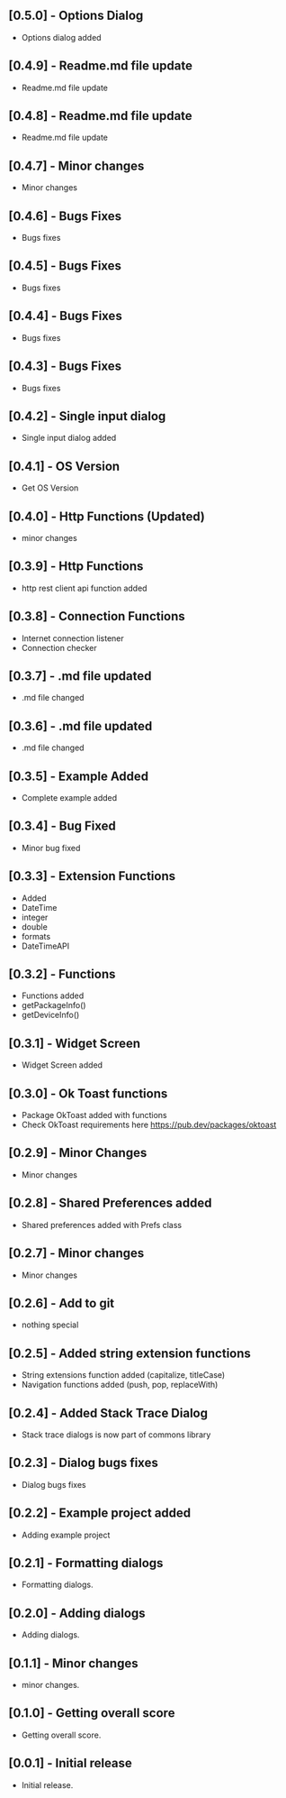 ## [0.5.0] - Options Dialog

* Options dialog added

## [0.4.9] - Readme.md file update

* Readme.md file update

## [0.4.8] - Readme.md file update

* Readme.md file update

## [0.4.7] - Minor changes

* Minor changes

## [0.4.6] - Bugs Fixes

* Bugs fixes

## [0.4.5] - Bugs Fixes

* Bugs fixes

## [0.4.4] - Bugs Fixes

* Bugs fixes

## [0.4.3] - Bugs Fixes

* Bugs fixes

## [0.4.2] - Single input dialog

* Single input dialog added

## [0.4.1] - OS Version

* Get OS Version

## [0.4.0] - Http Functions (Updated)

* minor changes

## [0.3.9] - Http Functions

* http rest client api function added

## [0.3.8] - Connection Functions

* Internet connection listener
* Connection checker

## [0.3.7] - .md file updated

* .md file changed

## [0.3.6] - .md file updated

* .md file changed

## [0.3.5] - Example Added

* Complete example added

## [0.3.4] - Bug Fixed

* Minor bug fixed

## [0.3.3] - Extension Functions

* Added
* DateTime
* integer
* double
* formats
* DateTimeAPI

## [0.3.2] - Functions

* Functions added
* getPackageInfo()
* getDeviceInfo()

## [0.3.1] - Widget Screen

* Widget Screen added

## [0.3.0] - Ok Toast functions

* Package OkToast added with functions
* Check OkToast requirements here https://pub.dev/packages/oktoast

## [0.2.9] - Minor Changes

* Minor changes

## [0.2.8] - Shared Preferences added

* Shared preferences added with Prefs class

## [0.2.7] - Minor changes

* Minor changes

## [0.2.6] - Add to git

* nothing special

## [0.2.5] - Added string extension functions

* String extensions function added (capitalize, titleCase)
* Navigation functions added (push, pop, replaceWith)

## [0.2.4] - Added Stack Trace Dialog

* Stack trace dialogs is now part of commons library

## [0.2.3] - Dialog bugs fixes

* Dialog bugs fixes

## [0.2.2] - Example project added

* Adding example project

## [0.2.1] - Formatting dialogs

* Formatting dialogs.

## [0.2.0] - Adding dialogs

* Adding dialogs.

## [0.1.1] - Minor changes

* minor changes.

## [0.1.0] - Getting overall score

* Getting overall score.

## [0.0.1] - Initial release

* Initial release.
